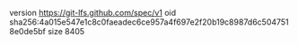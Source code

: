version https://git-lfs.github.com/spec/v1
oid sha256:4a015e547e1c8c0faeadec6ce957a4f697e2f20b19c8987d6c5047518e0de5bf
size 8405
